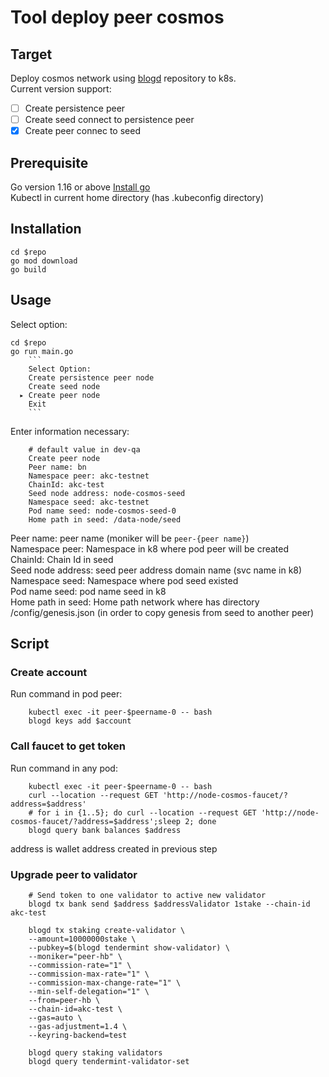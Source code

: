 # Tool deploy peer cosmos
## Target
Deploy cosmos network using [blogd](https://github.com/phanhoc/blog/tree/dev) repository to k8s.        
Current version support:
- [ ] Create persistence peer
- [ ] Create seed connect to persistence peer
- [x] Create peer connec to seed

## Prerequisite

Go version 1.16 or above [Install go](https://www.google.com/url?sa=t&rct=j&q=&esrc=s&source=web&cd=&cad=rja&uact=8&ved=2ahUKEwiQorLn9_vzAhUPOSsKHccqDlgQFnoECAIQAQ&url=https%3A%2F%2Fgolang.org%2Fdoc%2Finstall&usg=AOvVaw2iPQ4PF_CePbLDqF11JL33)  
Kubectl in current home directory (has .kubeconfig directory)
## Installation
```
cd $repo
go mod download
go build
```

## Usage

Select option: 
```
cd $repo
go run main.go 
    ```
    Select Option: 
    Create persistence peer node
    Create seed node
  ▸ Create peer node
    Exit
    ```    
```
Enter information necessary:
```
    # default value in dev-qa
    Create peer node
    Peer name: bn
    Namespace peer: akc-testnet
    ChainId: akc-test
    Seed node address: node-cosmos-seed
    Namespace seed: akc-testnet
    Pod name seed: node-cosmos-seed-0
    Home path in seed: /data-node/seed
```
Peer name: peer name (moniker will be `peer-{peer name}`)  
Namespace peer: Namespace in k8 where pod peer will be created  
ChainId: Chain Id in seed  
Seed node address: seed peer address domain name (svc name in k8)  
Namespace seed: Namespace where pod seed existed  
Pod name seed: pod name seed in k8  
Home path in seed: Home path network where has directory /config/genesis.json (in order to copy genesis from seed to another peer)

## Script

### Create account
Run command in pod peer:
```
    kubectl exec -it peer-$peername-0 -- bash
    blogd keys add $account
```
### Call faucet to get token
Run command in any pod:
```
    kubectl exec -it peer-$peername-0 -- bash
    curl --location --request GET 'http://node-cosmos-faucet/?address=$address'
    # for i in {1..5}; do curl --location --request GET 'http://node-cosmos-faucet/?address=$address';sleep 2; done
    blogd query bank balances $address
```
address is wallet address created in previous step
### Upgrade peer to validator

```
    # Send token to one validator to active new validator
    blogd tx bank send $address $addressValidator 1stake --chain-id akc-test

    blogd tx staking create-validator \
    --amount=10000000stake \
    --pubkey=$(blogd tendermint show-validator) \
    --moniker="peer-hb" \
    --commission-rate="1" \
    --commission-max-rate="1" \
    --commission-max-change-rate="1" \
    --min-self-delegation="1" \
    --from=peer-hb \
    --chain-id=akc-test \
    --gas=auto \
    --gas-adjustment=1.4 \
    --keyring-backend=test
    
    blogd query staking validators
    blogd query tendermint-validator-set
```
